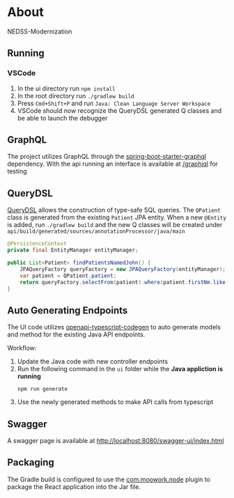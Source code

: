 # About

NEDSS-Modernization

## Running

### VSCode

1. In the ui directory run `npm install`
1. In the root directory run `./gradlew build`
1. Press `Cmd+Shift+P` and run `Java: Clean Language Server Workspace`
1. VSCode should now recognize the QueryDSL generated Q classes and be able to launch the debugger

## GraphQL

The project utilizes GraphQL through the [spring-boot-starter-graphql](https://docs.spring.io/spring-graphql/docs/current/reference/html/) dependency. With the api running an interface is available at [/graphiql](http://localhost:8080/graphiql?path=/graphql#) for testing

## QueryDSL

[QueryDSL](https://github.com/querydsl/querydsl) allows the construction of type-safe SQL queries. The `QPatient` class is generated from the existing `Patient` JPA entity. When a new `@Entity` is added, run `./gradlew build` and the new Q classes will be created under `api/build/generated/sources/annotationProcessor/java/main`

```java
@PersistenceContext
private final EntityManager entityManager;

public List<Patient> findPatientsNamedJohn() {
    JPAQueryFactory queryFactory = new JPAQueryFactory(entityManager);
    var patient = QPatient.patient;
    return queryFactory.selectFrom(patient).where(patient.firstNm.like("John")).fetch();
}
```

## Auto Generating Endpoints

The UI code utilizes [openapi-typescript-codegen](https://github.com/ferdikoomen/openapi-typescript-codegen) to auto generate models and method for the existing Java API endpoints.

Workflow:

1. Update the Java code with new controller endpoints
1. Run the following command in the `ui` folder while the **Java appliction is running**
    ```
    npm run generate
    ```
1. Use the newly generated methods to make API calls from typescript

## Swagger

A swagger page is available at [http://localhost:8080/swagger-ui/index.html](http://localhost:8080/swagger-ui/index.html)

## Packaging

The Gradle build is configured to use the [com.moowork.node](https://plugins.gradle.org/plugin/com.moowork.node) plugin to package the React application into the Jar file.
